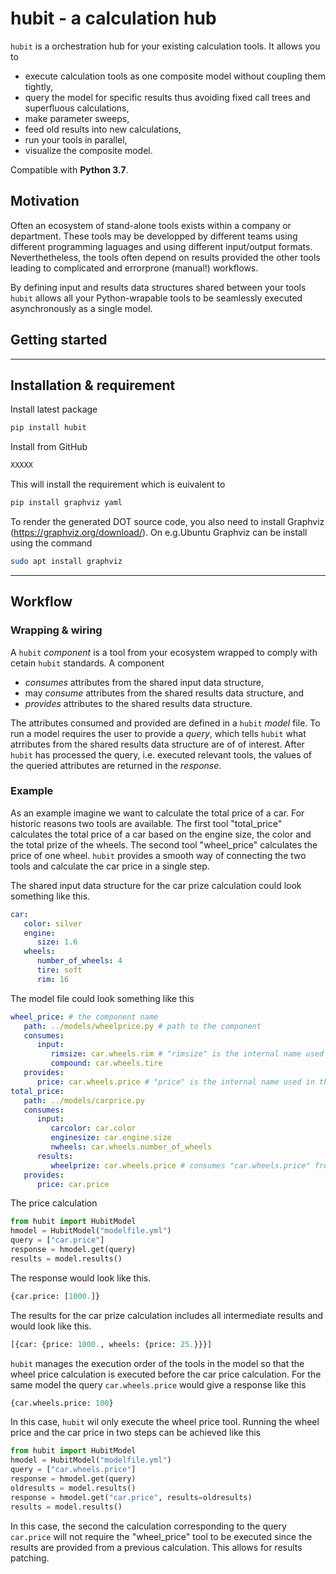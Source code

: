 ﻿# hubit - a calculation hub  

`hubit` is a orchestration hub for your existing calculation tools. It allows you to 

- execute calculation tools as one composite model without coupling them tightly,
- query the model for specific results thus avoiding fixed call trees and superfluous calculations,
- make parameter sweeps,
- feed old results into new calculations,
- run your tools in parallel,
- visualize the composite model.

Compatible with __Python 3.7__.

## Motivation
Often an ecosystem of stand-alone tools exists within a company or department. These tools may be developped by  different teams using different programming laguages and using different input/output formats. Neverthetheless, the tools often depend on results provided the other tools leading to complicated and errorprone (manual!) workflows.

By defining input and results data structures shared between your tools `hubit` allows all your Python-wrapable tools to be seamlessly executed asynchronously as a single model.


## Getting started



------------------


## Installation & requirement

Install latest package
```sh
pip install hubit
```

Install from GitHub
```sh
XXXXX
```

This will install the requirement which is euivalent to
```sh
pip install graphviz yaml
```

To render the generated DOT source code, you also need to install Graphviz (https://graphviz.org/download/). On e.g.Ubuntu Graphviz can be install using the command
```sh
sudo apt install graphviz
```

------------------


## Workflow

### Wrapping & wiring
A `hubit` _component_ is a tool from your ecosystem wrapped to comply with cetain `hubit` standards. A component 

- _consumes_ attributes from the shared input data structure, 
- may _consume_ attributes from the shared results data structure, and 
- _provides_ attributes to the shared results data structure. 

The attributes consumed and provided are defined in a `hubit` _model_ file. To run a model requires the user to provide a _query_, which tells `hubit` what atrributes from the shared results data structure are of of interest. After `hubit` has processed the query, i.e. executed relevant tools, the values of the queried attributes are returned in the _response_. 

### Example
As an example imagine we want to calculate the total price of a car. For historic reasons two tools are available. The first tool "total_price" calculates the total price of a car based on the engine size, the color and the total prize of the wheels. The second tool "wheel_price" calculates the price of one wheel. `hubit` provides a smooth way of connecting the two tools and calculate the car price in a single step.

The shared input data structure for the car prize calculation could look something like this.

```yml
car:
   color: silver
   engine:
      size: 1.6
   wheels:
      number_of_wheels: 4
      tire: soft
      rim: 16
```

The model file could look something like this 

```yml
wheel_price: # the component name
   path: ../models/wheelprice.py # path to the component
   consumes:
      input:
         rimsize: car.wheels.rim # "rimsize" is the internal name used in the "wheel_price" component. "car.wheels.rim" is a path in the shared input data structure
         compound: car.wheels.tire
   provides:
      price: car.wheels.price # "price" is the internal name used in the "wheel_price" component. "car.wheels.price" is a path in the shared results data structure
total_price: 
   path: ../models/carprice.py 
   consumes:
      input: 
         carcolor: car.color
         enginesize: car.engine.size
         nwheels: car.wheels.number_of_wheels
      results:
         wheelprize: car.wheels.price # consumes "car.wheels.price" from the shared results data structure. 
   provides:
      price: car.price
```
The price calculation 

```python
from hubit import HubitModel
hmodel = HubitModel("modelfile.yml")
query = ["car.price"]
response = hmodel.get(query)
results = model.results()
```

The response would look like this.

```python
{car.price: [1000.]}
```

The results for the car prize calculation includes all intermediate results and would look like this.

```python
[{car: {price: 1000., wheels: {price: 25.}}}]
```

`hubit` manages the execution order of the tools in the model so that the wheel price calculation is executed before the car price calculation. For the same model the query `car.wheels.price` would give a response like this

```python
{car.wheels.price: 100}
```

In this case, `hubit` wil only execute the wheel price tool. Running the wheel price and the car price in two steps can be achieved like this

```python
from hubit import HubitModel
hmodel = HubitModel("modelfile.yml")
query = ["car.wheels.price"]
response = hmodel.get(query)
oldresults = model.results()
response = hmodel.get("car.price", results=oldresults)
results = model.results()
```

In this case, the second the calculation corresponding to the query `car.price` will not require the "wheel_price" tool to be executed since the results are provided from a previous calculation. This allows for results patching.

